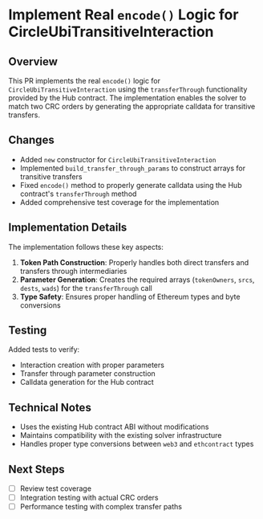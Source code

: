 # Implement Real `encode()` Logic for CircleUbiTransitiveInteraction

## Overview
This PR implements the real `encode()` logic for `CircleUbiTransitiveInteraction` using the `transferThrough` functionality provided by the Hub contract. The implementation enables the solver to match two CRC orders by generating the appropriate calldata for transitive transfers.

## Changes
- Added `new` constructor for `CircleUbiTransitiveInteraction`
- Implemented `build_transfer_through_params` to construct arrays for transitive transfers
- Fixed `encode()` method to properly generate calldata using the Hub contract's `transferThrough` method
- Added comprehensive test coverage for the implementation

## Implementation Details
The implementation follows these key aspects:
1. **Token Path Construction**: Properly handles both direct transfers and transfers through intermediaries
2. **Parameter Generation**: Creates the required arrays (`tokenOwners`, `srcs`, `dests`, `wads`) for the `transferThrough` call
3. **Type Safety**: Ensures proper handling of Ethereum types and byte conversions

## Testing
Added tests to verify:
- Interaction creation with proper parameters
- Transfer through parameter construction
- Calldata generation for the Hub contract

## Technical Notes
- Uses the existing Hub contract ABI without modifications
- Maintains compatibility with the existing solver infrastructure
- Handles proper type conversions between `web3` and `ethcontract` types

## Next Steps
- [ ] Review test coverage
- [ ] Integration testing with actual CRC orders
- [ ] Performance testing with complex transfer paths 